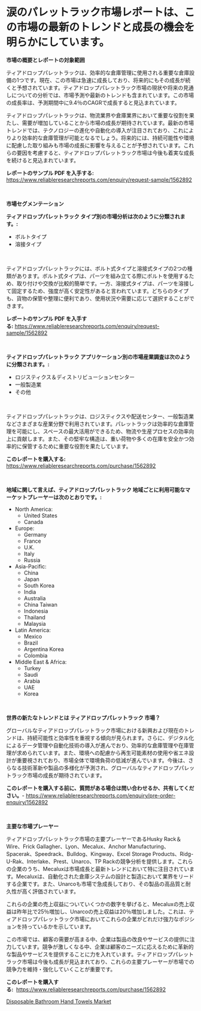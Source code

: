 <p><h1>涙のパレットラック市場レポートは、この市場の最新のトレンドと成長の機会を明らかにしています。</h1></p><p><strong>市場の概要とレポートの対象範囲</strong></p>
<p><p>ティアドロップパレットラックは、効率的な倉庫管理に使用される重要な倉庫設備の1つです。現在、この市場は急速に成長しており、将来的にもその成長が続くと予想されています。ティアドロップパレットラック市場の現状や将来の見通しについての分析では、市場予測や最新のトレンドも含まれています。この市場の成長率は、予測期間中に9.4％のCAGRで成長すると見込まれています。</p><p>ティアドロップパレットラックは、物流業界や倉庫業界において重要な役割を果たし、需要が増加していることから市場の成長が期待されています。最新の市場トレンドでは、テクノロジーの進化や自動化の導入が注目されており、これによりより効率的な倉庫管理が可能となるでしょう。将来的には、持続可能性や環境に配慮した取り組みも市場の成長に影響を与えることが予想されています。これらの要因を考慮すると、ティアドロップパレットラック市場は今後も着実な成長を続けると見込まれています。</p></p>
<p><strong>レポートのサンプル PDF を入手する:</strong> <a href="https://www.reliableresearchreports.com/enquiry/request-sample/1562892">https://www.reliableresearchreports.com/enquiry/request-sample/1562892</a></p>
<p>&nbsp;</p>
<p><strong>市場セグメンテーション</strong></p>
<p><strong>ティアドロップパレットラック タイプ別の市場分析は次のように分類されます。:</strong></p>
<p><ul><li>ボルトタイプ</li><li>溶接タイプ</li></ul></p>
<p>&nbsp;</p>
<p><p>ティアドロップパレットラックには、ボルト式タイプと溶接式タイプの2つの種類があります。ボルト式タイプは、パーツを組み立てる際にボルトを使用するため、取り付けや交換が比較的簡単です。一方、溶接式タイプは、パーツを溶接して固定するため、強度が高く安定性があると言われています。どちらのタイプも、貨物の保管や整理に便利であり、使用状況や需要に応じて選択することができます。</p></p>
<p><strong>レポートのサンプル PDF を入手する:</strong>&nbsp;<a href="https://www.reliableresearchreports.com/enquiry/request-sample/1562892">https://www.reliableresearchreports.com/enquiry/request-sample/1562892</a></p>
<p>&nbsp;</p>
<p><strong> ティアドロップパレットラック アプリケーション別の市場産業調査は次のように分類されます。:</strong></p>
<p><ul><li>ロジスティクス＆ディストリビューションセンター</li><li>一般製造業</li><li>その他</li></ul></p>
<p>&nbsp;</p>
<p><p>ティアドロップパレットラックは、ロジスティクスや配送センター、一般製造業などさまざまな産業分野で利用されています。パレットラックは効率的な倉庫管理を可能にし、スペースの最大活用ができるため、物流や生産プロセスの効率向上に貢献します。また、その堅牢な構造は、重い荷物や多くの在庫を安全かつ効率的に保管するために重要な役割を果たしています。</p></p>
<p><strong>このレポートを購入する:</strong>&nbsp; <a href="https://www.reliableresearchreports.com/purchase/1562892">https://www.reliableresearchreports.com/purchase/1562892</a></p>
<p>&nbsp;</p>
<p><strong>地域に関して言えば、ティアドロップパレットラック 地域ごとに利用可能なマーケットプレーヤーは次のとおりです。:</strong></p>
<p><ul>
    <li>
        North America:
        <ul>
            <li>United States</li>
            <li>Canada</li>
        </ul>
    </li>
    <li>
        Europe:
        <ul>
            <li>Germany</li>
            <li>France</li>
            <li>U.K.</li>
            <li>Italy</li>
            <li>Russia</li>
        </ul>
    </li>
    <li>
        Asia-Pacific:
        <ul>
            <li>China</li>
            <li>Japan</li>
            <li>South Korea</li>
            <li>India</li>
            <li>Australia</li>
            <li>China Taiwan</li>
            <li>Indonesia</li>
            <li>Thailand</li>
            <li>Malaysia</li>
        </ul>
    </li>
    <li>
        Latin America:
        <ul>
            <li>Mexico</li>
            <li>Brazil</li>
            <li>Argentina Korea</li>
            <li>Colombia</li>
        </ul>
    </li>
    <li>
        Middle East & Africa:
        <ul>
            <li>Turkey</li>
            <li>Saudi</li>
            <li>Arabia</li>
            <li>UAE</li>
            <li>Korea</li>
        </ul>
    </li>
    </ul></p>
<p>&nbsp;</p>
<p><strong>世界の新たなトレンドとは ティアドロップパレットラック 市場？</strong></p>
<p><p>グローバルなティアドロップパレットラック市場における新興および現在のトレンドは、持続可能性と効率性を重視する傾向が見られます。さらに、デジタル化によるデータ管理や自動化技術の導入が進んでおり、効率的な倉庫管理や在庫管理が求められています。また、環境への配慮から再生可能素材の使用や省エネ設計が重要視されており、市場全体で環境負荷の低減が進んでいます。今後は、さらなる技術革新や製品の多様化が予測され、グローバルなティアドロップパレットラック市場の成長が期待されています。</p></p>
<p><strong>このレポートを購入する前に、質問がある場合は問い合わせるか、共有してください。</strong>- <a href="https://www.reliableresearchreports.com/enquiry/pre-order-enquiry/1562892">https://www.reliableresearchreports.com/enquiry/pre-order-enquiry/1562892</a></p>
<p>&nbsp;</p>
<p><strong>主要な市場プレーヤー</strong></p>
<p><p>ティアドロップパレットラック市場の主要プレーヤーであるHusky Rack＆Wire、Frick Gallagher、Lyon、Mecalux、Anchor Manufacturing、Spacerak、Speedrack、Bulldog、Kingway、Excel Storage Products、Ridg-U-Rak、Interlake、Prest、Unarco、TP Rackの競争分析を提供します。これらの企業のうち、Mecaluxは市場成長と最新トレンドにおいて特に注目されています。Mecaluxは、自動化された倉庫システムの設計と製造において業界をリードする企業です。また、Unarcoも市場で急成長しており、その製品の高品質と耐久性が高く評価されています。</p><p>これらの企業の売上収益についていくつかの数字を挙げると、Mecaluxの売上収益は昨年比で25％増加し、Unarcoの売上収益は20％増加しました。これは、ティアドロップパレットラック市場においてこれらの企業がどれだけ強力なポジションを持っているかを示しています。</p><p>この市場では、顧客の需要が高まる中、企業は製品の改良やサービスの提供に注力しています。競争が激しくなる中、企業は顧客のニーズに応えるために革新的な製品やサービスを提供することに力を入れています。ティアドロップパレットラック市場は今後も成長が見込まれており、これらの主要プレーヤーが市場での競争力を維持・強化していくことが重要です。</p></p>
<p><strong>このレポートを購入する:</strong>&nbsp;&nbsp;<a href="https://www.reliableresearchreports.com/purchase/1562892">https://www.reliableresearchreports.com/purchase/1562892</a></p>
<p><p><a href="https://github.com/kathiaseamanalvaradovlprc2h/Market-Research-Report-List-1/blob/main/disposable-bathroom-hand-towels-market.md">Disposable Bathroom Hand Towels Market</a></p></p>